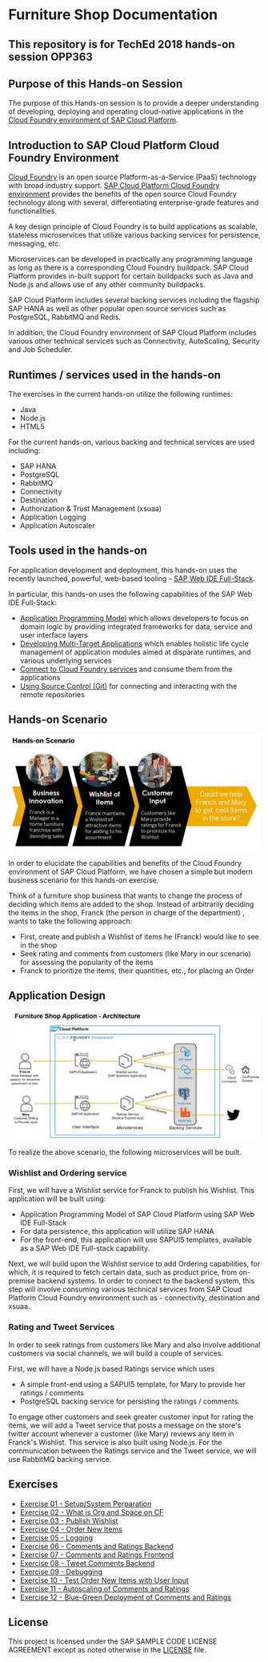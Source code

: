 # Furniture Shop Documentation
## This repository is for TechEd 2018 hands-on session OPP363
## Purpose of this Hands-on Session
The purpose of this Hands-on session is to provide a deeper understanding of developing, deploying and operating cloud-native applications in the [Cloud Foundry environment of SAP Cloud Platform](https://cloudplatform.sap.com/enterprise-paas/cloudfoundry.html).
## Introduction to SAP Cloud Platform Cloud Foundry Environment

[Cloud Foundry](https://www.cloudfoundry.org/) is an open source Platform-as-a-Service (PaaS) technology with broad industry support. [SAP Cloud Platform Cloud Foundry environment](https://help.sap.com/viewer/65de2977205c403bbc107264b8eccf4b/Cloud/en-US/ab512c3fbda248ab82c1c545bde19c78.html#9c7092c7b7ae4d49bc8ae35fdd0e0b18.html) provides the benefits of the open source Cloud Foundry technology along with several, differentiating enterprise-grade features and functionalities.

A key design principle of Cloud Foundry is to build applications as scalable, stateless microservices that utilize various backing services for persistence, messaging, etc.

Microservices can be developed in practically any programming language as long as there is a corresponding Cloud Foundry buildpack. SAP Cloud Platform provides in-built support for certain buildpacks such as Java and Node.js and allows use of any other community buildpacks.

SAP Cloud Platform includes several backing services including the flagship SAP HANA as well as other popular open source services such as PostgreSQL, RabbitMQ and Redis.

In addition, the Cloud Foundry environment of SAP Cloud Platform includes various other technical services such as Connectivity, AutoScaling, Security and Job Scheduler.

## Runtimes / services used in the hands-on
The exercises in the current hands-on utilize the following runtimes:
- Java
- Node.js
- HTML5

For the current hands-on, various backing and technical services are used including:
- SAP HANA
- PostgreSQL
- RabbitMQ
- Connectivity
- Destination
- Authorization & Trust Management (xsuaa)
- Application Logging
- Application Autoscaler

## Tools used in the hands-on
For application development and deployment, this hands-on uses the recently launched, powerful, web-based tooling - [SAP Web IDE Full-Stack](https://cloudplatform.sap.com/capabilities/technical-asset-info.SAP-Web-IDE-Full-Stack.52fdf566-8709-41ef-bfa4-2aabcd33a865.html).

In particular, this hands-on uses the following capabilities of the SAP Web IDE Full-Stack:
- [Application Programming Model](https://help.sap.com/viewer/65de2977205c403bbc107264b8eccf4b/Cloud/en-US/00823f91779d4d42aa29a498e0535cdf.html) which allows developers to focus on domain logic by providing integrated frameworks for data, service and user interface layers
- [Developing Multi-Target Applications](https://help.sap.com/viewer/825270ffffe74d9f988a0f0066ad59f0/CF/en-US/a71bf8281254489ea8be6e323199b304.html) which enables holistic life cycle management of application modules aimed at disparate runtimes, and various underlying services
- [Connect to Cloud Foundry services](https://help.sap.com/viewer/825270ffffe74d9f988a0f0066ad59f0/CF/en-US/39a1e84313ec44248aa5536142633636.html) and consume them from the applications
- [Using Source Control (Git)](https://help.sap.com/viewer/825270ffffe74d9f988a0f0066ad59f0/CF/en-US/4eddb4cfc29946f6b059306cbdfcb392.html) for connecting and interacting with the remote repositories

## Hands-on Scenario
![Hands-on scenario](/Overview/images/Hands-onScenario.JPG)

In order to elucidate the capabilities and benefits of the Cloud Foundry environment of SAP Cloud Platform, we have chosen a simple but modern business scenario for this hands-on exercise.

Think of a furniture shop business that wants to change the process of deciding which items are added to the shop. Instead of arbitrarily deciding the items in the shop, Franck (the person in charge of the department) , wants to take the following approach:
- First, create and publish a Wishlist of items he (Franck) would like to see in the shop
- Seek rating and comments from customers (like Mary in our scenario) for assessing the popularity of the items
- Franck to prioritize the items, their quantities, etc., for placing an Order

## Application Design

![Application Architecture](/Overview/images/ApplArchitecture.JPG)

To realize the above scenario, the following microservices will be built.

### Wishlist and Ordering service
First, we will have a Wishlist service for Franck to publish his Wishlist. This application will be built using:
- Application Programming Model of SAP Cloud Platform using SAP Web IDE Full-Stack
- For data persistence, this application will utilize SAP HANA
- For the front-end, this application will use SAPUI5 templates, available as a SAP Web IDE Full-stack capability.

Next, we will build upon the Wishlist service to add Ordering capabilities, for which, it is required to fetch certain data, such as product price, from on-premise backend systems. In order to connect to the backend system, this step will involve consuming various technical services from SAP Cloud Platform Cloud Foundry environment such as - connectivity, destination and xsuaa.

### Rating and Tweet Services
In order to seek ratings from customers like Mary and also involve additional customers via social channels, we will build a couple of services.

First, we will have a Node.js based Ratings service which uses
- A simple front-end using a SAPUI5 template, for Mary to provide her ratings / comments
- PostgreSQL backing service for persisting the ratings / comments.

To engage other customers and seek greater customer input for rating the items, we will add a Tweet service that posts a message on the store's twitter account whenever a customer (like Mary) reviews any item in Franck's Wishlist. This service is also built using Node.js. For the communication between the Ratings service and the Tweet service, we will use RabbitMQ backing service.


## Exercises

- [Exercise 01 - Setup/System Perparation](Exercise-01-Setup)
- [Exercise 02 - What is Org and Space on CF](Exercise-02-What-is-OrgandSpace-CF)
- [Exercise 03 - Publish Wishlist](Exercise-03-Publish-Wishlist)
- [Exercise 04 - Order New Items](Exercise-04-Order-New-Items)
- [Exercise 05 - Logging](Exercise-05-Logging)
- [Exercise 06 - Comments and Ratings Backend](Exercise-06-Comments-and-Ratings-Backend)
- [Exercise 07 - Comments and Ratings Frontend](Exercise-07-Comments-and-Ratings-Frontend)
- [Exercise 08 - Tweet Comments Backend](Exercise-08-Tweet-Comments-Backend)
- [Exercise 09 - Debugging](Exercise-09-Debugging)
- [Exercise 10 - Test Order New Items with User Input](Exercise-10-Test-Order-New-Items-with-User-Input)
- [Exercise 11 - Autoscaling of Comments and Ratings](Exercise-11-Autoscaling-of-Comments-and-Ratings)
- [Exercise 12 - Blue-Green Deployment of Comments and Ratings](Exercise-12-Blue-Green-Deployment-of-Comments-and-Ratings)



## License
This project is licensed under the SAP SAMPLE CODE LICENSE AGREEMENT except as noted otherwise in the [LICENSE](./LICENSE) file.
